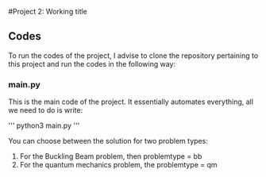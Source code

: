 #Project 2: Working title



## Codes
To run the codes of the project, I advise to clone the repository pertaining to this project and run the codes in the following way:

### main.py
This is the main code of the project. It essentially automates everything, all we need to do is write:

'''
python3 main.py <Number of gridpoints> <max number of iterations> <problemtype>
'''

You can choose between the solution for two problem types:
1. For the Buckling Beam problem, then problemtype = bb
2. For the quantum mechanics problem, the problemtype = qm

##
